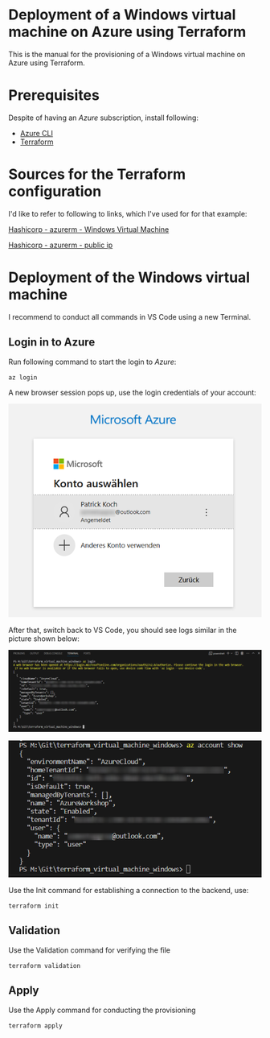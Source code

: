 # Deployment of a Windows virtual machine on Azure using Terraform

This is the manual for the provisioning of a Windows virtual machine on Azure using Terraform.

# Prerequisites

Despite of having an *Azure* subscription, install following:

 - [Azure CLI](https://learn.microsoft.com/en-us/cli/azure/install-azure-cli)
 - [Terraform](https://developer.hashicorp.com/terraform/downloads)

# Sources for the Terraform configuration

I'd like to refer to following to links, which I've used for for that example:

[Hashicorp - azurerm - Windows Virtual Machine](https://registry.terraform.io/providers/hashicorp/azurerm/latest/docs/resources/windows_virtual_machine)

[Hashicorp - azurerm - public ip](https://registry.terraform.io/providers/hashicorp/azurerm/2.55.0/docs/resources/public_ip)

# Deployment of the Windows virtual machine

I recommend to conduct all commands in VS Code using a new Terminal.

## Login in to Azure

Run following command to start the login to *Azure*:

```
az login
```

A new browser session pops up, use the login credentials of your account:

![alt text](pictures/01_browser_login.png)

After that, switch back to VS Code, you should see logs similar in the picture shown below:

![alt text](pictures/00_vs_code_az_login.png)

![alt text](pictures/02_vs_code_az_account_show.png)


Use the Init command for establishing a connection to the backend, use:

```
terraform init
```

## Validation

Use the Validation command for verifying the file

```
terraform validation
```

## Apply

Use the Apply command for conducting the provisioning

```
terraform apply
```
